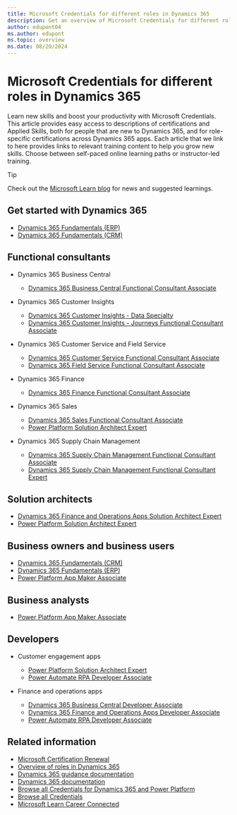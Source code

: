 ```yaml
---
title: Microsoft Credentials for different roles in Dynamics 365
description: Get an overview of Microsoft Credentials for different roles across Dynamics 365 apps for customer engagement, finance, and operations, and Power Platform.
author: edupont04
ms.author: edupont
ms.topic: overview
ms.date: 08/20/2024
---
```


# Microsoft Credentials for different roles in Dynamics 365

Learn new skills and boost your productivity with Microsoft Credentials. This article provides easy access to descriptions of certifications and Applied Skills, both for people that are new to Dynamics 365, and for role-specific certifications across Dynamics 365 apps. Each article that we link to here provides links to relevant training content to help you grow new skills. Choose between self-paced online learning paths or instructor-led training.  

> [!TIP]
> Check out the [Microsoft Learn blog](https://techcommunity.microsoft.com/t5/microsoft-learn-blog/bg-p/MicrosoftLearnBlog) for news and suggested learnings.

## Get started with Dynamics 365

- [Dynamics 365 Fundamentals (ERP)](/credentials/certifications/d365-fundamentals-finance-and-operations-apps-erp/)  
- [Dynamics 365 Fundamentals (CRM)](/credentials/certifications/d365-fundamentals-customer-engagement-apps-crm/)  

## Functional consultants

- Dynamics 365 Business Central

  - [Dynamics 365 Business Central Functional Consultant Associate](/credentials/certifications/d365-business-central-functional-consultant-associate/)

- Dynamics 365 Customer Insights

  - [Dynamics 365 Customer Insights - Data Specialty](/credentials/certifications/customer-data-platform-specialty/)  
  - [Dynamics 365 Customer Insights - Journeys Functional Consultant Associate](/credentials/certifications/d365-customer-insights-journeys-functional-consultant/)  

- Dynamics 365 Customer Service and Field Service

  - [Dynamics 365 Customer Service Functional Consultant Associate](/credentials/certifications/d365-functional-consultant-customer-service/)  
  - [Dynamics 365 Field Service Functional Consultant Associate](/credentials/certifications/d365-functional-consultant-field-service/)

- Dynamics 365 Finance

  - [Dynamics 365 Finance Functional Consultant Associate](/credentials/certifications/d365-functional-consultant-financials/)  

- Dynamics 365 Sales

  - [Dynamics 365 Sales Functional Consultant Associate](/credentials/certifications/d365-functional-consultant-sales/)
  - [Power Platform Solution Architect Expert](/credentials/certifications/power-platform-solution-architect-expert/)  
  
- Dynamics 365 Supply Chain Management

  - [Dynamics 365 Supply Chain Management Functional Consultant Associate](/credentials/certifications/d365-functional-consultant-supply-chain-management/)  
  - [Dynamics 365 Supply Chain Management Functional Consultant Expert](/credentials/certifications/d365-supply-chain-management-functional-consultant-expert/)  

## Solution architects

- [Dynamics 365 Finance and Operations Apps Solution Architect Expert](/credentials/certifications/power-platform-solution-architect-expert/)  
- [Power Platform Solution Architect Expert](/credentials/certifications/power-platform-solution-architect-expert/)  

## Business owners and business users  

- [Dynamics 365 Fundamentals (CRM)](/credentials/certifications/d365-fundamentals-customer-engagement-apps-crm/)  
- [Dynamics 365 Fundamentals (ERP)](/credentials/certifications/d365-fundamentals-finance-and-operations-apps-erp/)  
- [Power Platform App Maker Associate](/credentials/certifications/power-platform-app-maker/)  

## Business analysts

- [Power Platform App Maker Associate](/credentials/certifications/power-platform-app-maker/)  

## Developers

- Customer engagement apps

  - [Power Platform Solution Architect Expert](/credentials/certifications/power-platform-solution-architect-expert/)  
  <!-- - [Power Apps + Dynamics 365 Developer Associate](/credentials/certifications/power-apps-and-d365-developer-associate/)   -->
  - [Power Automate RPA Developer Associate](/credentials/certifications/power-automate-rpa-developer-associate)  

- Finance and operations apps

  - [Dynamics 365 Business Central Developer Associate](/credentials/certifications/d365-business-central-developer-associate/)  
  - [Dynamics 365 Finance and Operations Apps Developer Associate](/credentials/certifications/d365-finance-and-operations-apps-developer-associate/)  
  - [Power Automate RPA Developer Associate](/credentials/certifications/power-automate-rpa-developer-associate)  

## Related information

- [Microsoft Certification Renewal](/credentials/certifications/renew-your-microsoft-certification)  
- [Overview of roles in Dynamics 365](overview.md)  
- [Dynamics 365 guidance documentation](../index.yml)  
- [Dynamics 365 documentation](/dynamics365/index)  
- [Browse all Credentials for Dynamics 365 and Power Platform](/credentials/browse/?products=dynamics-365%2Cpower-platform)  
- [Browse all Credentials](/credentials/browse/)  
- [Microsoft Learn Career Connected](/training/career-paths/career-connected)  
